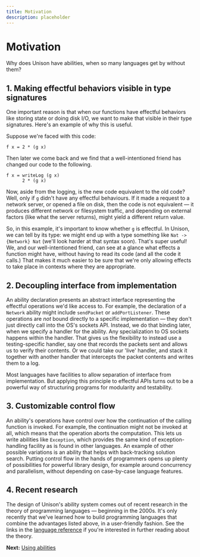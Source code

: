 ```yaml
---
title: Motivation
description: placeholder
---
```


# Motivation

Why does Unison have abilities, when so many languages get by without them?

## 1. Making effectful behaviors visible in type signatures

One important reason is that when our functions have effectful behaviors like storing state or doing disk I/O, we want to make that visible in their type signatures.  Here's an example of why this is useful.  

Suppose we're faced with this code:
``` unison
f x = 2 * (g x)
```
Then later we come back and we find that a well-intentioned friend has changed our code to the following.

``` unison
f x = writeLog (g x)
      2 * (g x)
```
Now, aside from the logging, is the new code equivalent to the old code?  Well, only if `g` didn't have any effectful behaviours.  If it made a request to a network server, or opened a file on disk, then the code is not equivalent — it produces different network or filesystem traffic, and depending on external factors (like what the server returns), might yield a different return value.  

So, in this example, it's important to know whether `g` is effectful.  In Unison, we can tell by its type: we might end up with a type something like `Nat ->{Network} Nat` (we'll look harder at that syntax soon).  That's super useful!  We, and our well-intentioned friend, can see at a glance what effects a function might have, without having to read its code (and all the code it calls.)  That makes it much easier to be sure that we're only allowing effects to take place in contexts where they are appropriate.  

## 2. Decoupling interface from implementation

An ability declaration presents an abstract interface representing the effectful operations we'd like access to.  For example, the declaration of a `Network` ability might include `sendPacket` or `addPortListener`.  These operations are *not* bound directly to a specific implementation — they don't just directly call into the OS's sockets API.  Instead, we do that binding later, when we specify a handler for the ability.  Any specialization to OS sockets happens within the handler.  That gives us the flexibility to instead use a testing-specific handler, say one that records the packets sent and allows us to verify their contents.  Or we could take our 'live' handler, and stack it together with another handler that intercepts the packet contents and writes them to a log.  

Most languages have facilities to allow separation of interface from implementation.  But applying this principle to effectful APIs turns out to be a powerful way of structuring programs for modularity and testability.   

## 3. Customizable control flow

An ability's operations have control over how the continuation of the calling function is invoked.  For example, the continuation might not be invoked at all, which means that the operation aborts the computation.  This lets us write abilities like `Exception`, which provides the same kind of exception-handling facility as is found in other languages.  An example of other possible variations is an ability that helps with back-tracking solution search.  Putting control flow in the hands of programmers opens up plenty of possibilities for powerful library design, for example around concurrency and parallelism, without depending on case-by-case language features.  

## 4. Recent research

The design of Unison's ability system comes out of recent research in the theory of programming languages — beginning in the 2000s.  It's only recently that we've learned how to build programming languages that combine the advantages listed above, in a user-friendly fashion.  See the links in the [language reference](/docs/language-reference/abilities) if you're interested in further reading about the theory.  

__Next:__ [Using abilities](/docs/ability-tutorial/using-abilities)